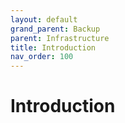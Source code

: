 ```yaml
---
layout: default
grand_parent: Backup
parent: Infrastructure
title: Introduction
nav_order: 100
---
```


# Introduction
